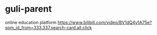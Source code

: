 # guli-parent
online education platform
https://www.bilibili.com/video/BV1dQ4y1A75e?spm_id_from=333.337.search-card.all.click
